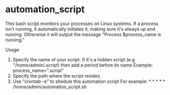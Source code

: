 # automation_script

This bash script monitors your processes on Linux systems. 
If a process isn't running, it automatically initiates it, making sure it's always up and running.
Otherwise it will output the message "Process $process_name is running."

Usage
1. Specify the name of your script. If it's a hidden script (e.g "/home/admin/.script) then add a period before its name
   Example: process_name=".script"
2. Specify the path where the script resides
3. Use "crontab -e" to shedule this automation script
   For example: * * * * * /home/admin/automation_script.sh
